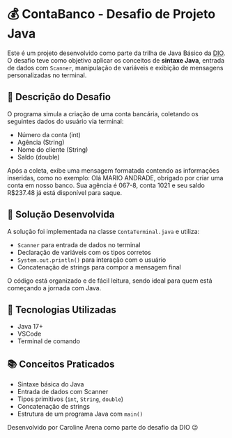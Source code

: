# 💰 ContaBanco - Desafio de Projeto Java

Este é um projeto desenvolvido como parte da trilha de Java Básico da [DIO](https://dio.me). O desafio teve como objetivo aplicar os conceitos de **sintaxe Java**, entrada de dados com `Scanner`, manipulação de variáveis e exibição de mensagens personalizadas no terminal.

## 📝 Descrição do Desafio

O programa simula a criação de uma conta bancária, coletando os seguintes dados do usuário via terminal:

- Número da conta (int)
- Agência (String)
- Nome do cliente (String)
- Saldo (double)

Após a coleta, exibe uma mensagem formatada contendo as informações inseridas, como no exemplo:
Olá MARIO ANDRADE, obrigado por criar uma conta em nosso banco. Sua agência é 067-8, conta 1021 e seu saldo R$237.48 já está disponível para saque.


## 🔧 Solução Desenvolvida

A solução foi implementada na classe `ContaTerminal.java` e utiliza:

- `Scanner` para entrada de dados no terminal
- Declaração de variáveis com os tipos corretos
- `System.out.println()` para interação com o usuário
- Concatenação de strings para compor a mensagem final

O código está organizado e de fácil leitura, sendo ideal para quem está começando a jornada com Java.

## 🚀 Tecnologias Utilizadas

- Java 17+
- VSCode
- Terminal de comando

## 📚 Conceitos Praticados

- Sintaxe básica do Java
- Entrada de dados com Scanner
- Tipos primitivos (`int`, `String`, `double`)
- Concatenação de strings
- Estrutura de um programa Java com `main()`



Desenvolvido por Caroline Arena como parte do desafio da DIO 😉
